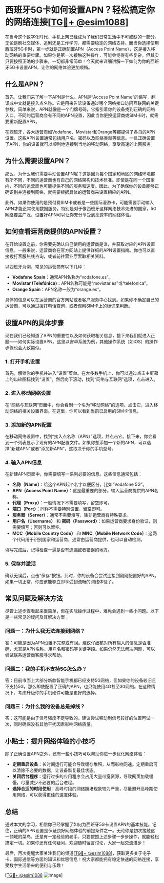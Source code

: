 # 西班牙5G卡如何设置APN？轻松搞定你的网络连接[[TG💪+ @esim1088](https://t.me/s/esim1088)]

在当今这个数字化时代，手机上网已经成为了我们日常生活中不可或缺的一部分。无论是刷社交媒体、追剧还是工作学习，都需要稳定的网络支持。而当你选择使用西班牙5G卡时，第一步就是正确配置APN（Access Point Name），这是接入移动网络的重要步骤。如果你是第一次接触这种操作，可能会觉得有些复杂，但其实只要按照正确的步骤来，一切都非常简单！今天就来详细讲解一下如何为你的西班牙5G卡设置APN，让你的网络体验更加顺畅。

## 什么是APN？

首先，让我们来了解一下APN是什么。APN是“Access Point Name”的缩写，翻译成中文就是接入点名称。它是用来告诉设备通过哪个网络接口访问互联网的关键参数。简单来说，APN就像是一个门牌号码，它指引着你的设备找到正确的网络入口。不同的运营商会有不同的APN设置，因此当你更换运营商或SIM卡时，就需要重新配置APN。

在西班牙，各大运营商如Vodafone、Movistar和Orange等都提供了各自的APN设置。这些APN设置通常包括用户名、密码以及网络类型等信息。一旦正确设置了APN，你的设备就可以顺利地连接到当地的移动网络，享受高速的上网服务。

## 为什么需要设置APN？

那么，为什么我们需要手动设置APN呢？这是因为每个国家和地区的网络环境都有所不同，不同的运营商也有自己的网络架构和技术标准。即使是在同一个国家内，不同的运营商也可能提供不同的服务和速度。因此，为了确保你的设备能够正确识别并连接到网络，就需要根据具体的运营商来设置相应的APN。

此外，如果你使用的是预付费SIM卡或者是一些国际漫游卡，可能需要手动输入APN才能正常使用数据服务。特别是对于像西班牙这样网络技术先进的国家，5G网络覆盖广泛，设置好APN可以让你充分享受到高速率的网络体验。

## 如何查看运营商提供的APN设置？

在开始设置之前，你需要先确认自己使用的运营商是谁，并获取对应的APN设置信息。一般来说，运营商会在官方网站上提供详细的APN设置指南。你也可以直接拨打客服热线咨询，或者前往营业厅索取相关资料。

以西班牙为例，常见的运营商有以下几种：

- **Vodafone Spain**：通常APN名称为“vodafone.es”。
- **Movistar (Telefónica)**：APN名称可能是“movistar.es”或“telefonica”。
- **Orange Spain**：APN名称一般为“orange.es”。

具体的信息可以在运营商的官方网站或者客户服务中心找到。如果你不确定自己的运营商，可以通过拨打电话查询，或者观察SIM卡上的标识来判断。

## 设置APN的具体步骤

现在我们已经知道了APN的重要性以及如何获取相关信息，接下来我们就进入正题——如何实际设置APN。这里以安卓系统为例，其他操作系统（如iOS）的操作步骤也会大致类似。

### 1. 打开手机设置

首先，解锁你的手机并进入“设置”菜单。在大多数手机上，你可以通过点击主屏幕上的齿轮图标找到“设置”。然后向下滚动，找到“网络与互联网”选项，点击进入。

### 2. 进入移动网络设置

在“网络与互联网”页面中，你会看到一个名为“移动网络”的选项。点击它，进入移动网络的相关设置界面。在这里，你可以看到当前已启用的SIM卡信息。

### 3. 添加新的APN配置

在移动网络设置中，找到“接入点名称（APN）”选项，并点击它。接下来，你会看到一个列表显示了现有的APN配置文件。如果你想添加一个新的APN，可以选择“新建APN”或者“添加新APN”，这取决于你的手机型号。

### 4. 输入APN信息

在新建APN页面中，你需要填写一系列必要的信息。这些信息通常包括：

- **名称（Name）**：给这个APN起个名字以便区分，比如“Vodafone 5G”。
- **APN（Access Point Name）**：这是最重要的部分，输入运营商提供的APN名称。
- **代理（Proxy）**：一般情况下不需要填写，留空即可。
- **端口（Port）**：同样不需要特别设置，留空即可。
- **服务器（Server）**：通常不需要填写，除非运营商有特殊要求。
- **用户名（Username）** 和 **密码（Password）**：如果运营商要求身份验证，则需要填写；否则可以留空。
- **MCC（Mobile Country Code）** 和 **MNC（Mobile Network Code）**：这两个代码用于识别国家和运营商，通常由运营商提供，也可以自动检测。

填写完成后，记得检查一遍是否有遗漏或者错误的地方。

### 5. 保存并激活

确认无误后，点击“保存”按钮。此时，你的设备会尝试连接到刚刚配置好的APN。如果一切正常，你应该能够立即享受到流畅的网络体验了。

## 常见问题及解决方法

尽管上述步骤看起来很简单，但在实际操作过程中，难免会遇到一些小问题。以下是一些常见的疑问及其解决方案：

### 问题一：为什么我无法连接到网络？

答：可能是因为APN设置不完整或有误。建议仔细核对所有输入的信息是否准确，尤其是APN名称、用户名和密码等关键字段。如果仍然无法解决问题，可以尝试联系运营商客服寻求帮助。

### 问题二：我的手机不支持5G怎么办？

答：目前市面上大部分新款智能手机都已经支持5G网络，但如果你的设备较旧且不支持5G，那么即使配置了正确的APN，也只能使用4G甚至3G网络。在这种情况下，考虑升级你的手机硬件可能是更好的选择。

### 问题三：为什么我的设备总是掉线？

答：这可能是由于信号强度不足导致的。建议尝试移动到信号较好的位置再试一次，同时确保没有其他干扰因素影响网络质量。

## 小贴士：提升网络体验的小技巧

除了正确设置APN之外，还有一些小技巧可以帮助你进一步优化网络体验：

- **定期重启设备**：长时间运行可能会导致缓存堆积，从而影响网速。定期重启可以清除不必要的数据，让设备恢复最佳状态。
- **关闭后台程序**：运行过多的应用程序会占用大量带宽资源，导致网页加载缓慢。尽量减少不必要的后台进程。
- **选择合适的时段使用**：高峰时段的网络拥堵现象较为严重，尽量避开高峰期使用网络，可以获得更佳的速度体验。

## 总结

通过本文的学习，相信你已经掌握了如何为西班牙5G卡设置APN的基本技能。记住，正确的APN设置是保证良好网络体验的前提条件之一。无论你是初次接触这一领域的菜鸟，还是有一定经验的老手，只要按照上述步骤一步步操作，就能轻松搞定一切。如果你还有任何疑问，欢迎随时留言讨论，大家一起交流进步！

最后，再次提醒大家关注我们的频道[[TG💪+ @esim1088](https://t.me/s/esim1088)]，获取更多关于电子卡、国际通信等方面的知识和优惠信息！祝大家都能拥有稳定快速的网络连接，享受数字生活带来的便利与乐趣！

[[TG💪+ @esim1088](https://t.me/s/esim1088) ![Image](https://i.postimg.cc/4NQfJmqS/Snipaste-2025-05-13-00-14-12.png)]